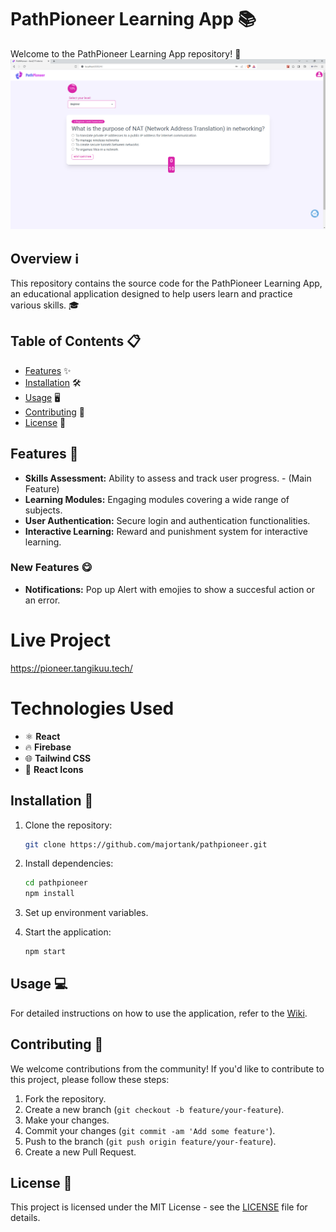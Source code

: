 # PathPioneer Learning App 📚
Welcome to the PathPioneer Learning App repository! 🚀
![PathPioneer - GenZ IT interns](./pathpioneer-main-feature.png)


## Overview ℹ️

This repository contains the source code for the PathPioneer Learning App, an educational application designed to help users learn and practice various skills. 🎓

## Table of Contents 📋

- [Features](#features) ✨
- [Installation](#installation) 🛠️
- [Usage](#usage) 🖥️
- [Contributing](#contributing) 🤝
- [License](#license) 📜

## Features 🌟

- **Skills Assessment:** Ability to assess and track user progress. - (Main Feature)
- **Learning Modules:** Engaging modules covering a wide range of subjects.
- **User Authentication:** Secure login and authentication functionalities.
- **Interactive Learning:** Reward and punishment system for interactive learning.
### New Features 😋

- **Notifications:** Pop up Alert with emojies to show a succesful action or an error.

# Live Project
https://pioneer.tangikuu.tech/

# Technologies Used

- ⚛️ **React**
- 🔥 **Firebase**
- 🌐 **Tailwind CSS**
- 🔶 **React Icons**

## Installation 🔧

1. Clone the repository:

   ```bash
   git clone https://github.com/majortank/pathpioneer.git
   ```

2. Install dependencies:

   ```bash
   cd pathpioneer
   npm install
   ```

3. Set up environment variables.

4. Start the application:

   ```bash
   npm start
   ```

## Usage 💻

For detailed instructions on how to use the application, refer to the [Wiki](https://github.com/majortank/pathpioneer/wiki).

## Contributing 🤝

We welcome contributions from the community! If you'd like to contribute to this project, please follow these steps:

1. Fork the repository.
2. Create a new branch (`git checkout -b feature/your-feature`).
3. Make your changes.
4. Commit your changes (`git commit -am 'Add some feature'`).
5. Push to the branch (`git push origin feature/your-feature`).
6. Create a new Pull Request.

## License 📜

This project is licensed under the MIT License - see the [LICENSE](LICENSE.md) file for details.
